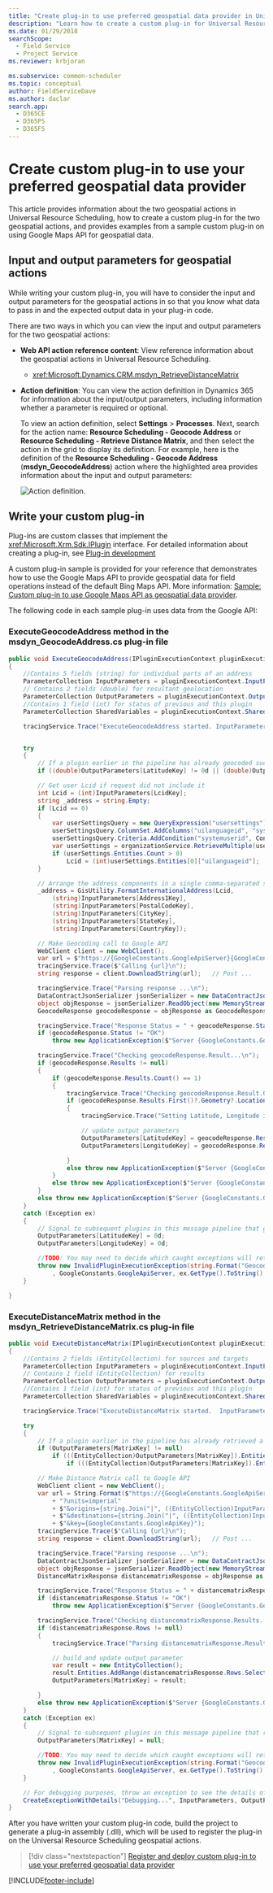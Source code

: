 ```yaml
---
title: "Create plug-in to use preferred geospatial data provider in Universal Resource Scheduling"
description: "Learn how to create a custom plug-in for Universal Resource Scheduling in order to use the geospatial data provider of your choice instead of Bing Maps."
ms.date: 01/29/2018
searchScope: 
  - Field Service
  - Project Service
ms.reviewer: krbjoran

ms.subservice: common-scheduler
ms.topic: conceptual
author: FieldServiceDave
ms.author: daclar
search.app: 
  - D365CE
  - D365PS
  - D365FS
---
```

# Create custom plug-in to use your preferred geospatial data provider

This article provides information about the two geospatial actions in Universal Resource Scheduling, how to create a custom plug-in for the two geospatial actions, and provides examples from a sample custom plug-in on using Google Maps API for geospatial data.

## Input and output parameters for geospatial actions

While writing your custom plug-in, you will have to consider the input and output parameters for the geospatial actions in so that you know what data to pass in and the expected output data in your plug-in code. 

There are two ways in which you can view the input and output parameters for the two geospatial actions:

- **Web API action reference content**: View reference information about the geospatial actions in Universal Resource Scheduling.
    - <xref:Microsoft.Dynamics.CRM.msdyn_RetrieveDistanceMatrix>
- **Action definition**: You can view the action definition in Dynamics 365 for information about the input/output parameters, including information whether a parameter is required or optional.
 
    To view an action definition, select **Settings** > **Processes**. Next, search for the action name: **Resource Scheduling - Geocode Address** or **Resource Scheduling - Retrieve Distance Matrix**, and then select the action in the grid to display its definition. For example, here is the definition of the **Resource Scheduling - Geocode Address** (**msdyn_GeocodeAddress**) action where the highlighted area provides information about the input and output parameters:

    ![Action definition.](../media/FS-ActionDefinition.png)

## Write your custom plug-in

Plug-ins are custom classes that implement the <xref:Microsoft.Xrm.Sdk.IPlugin> interface. For detailed information about creating a plug-in, see [Plug-in development](../../customerengagement/on-premises/developer/plugin-development.md)

A custom plug-in sample is provided for your reference that demonstrates how to use the Google Maps API to provide geospatial data for field operations instead of the default Bing Maps API. More information: [Sample: Custom plug-in to use Google Maps API as geospatial data provider](sample-custom-plugin-google-geospatial-data-provider.md).

The following code in each sample plug-in uses data from the Google API:

### ExecuteGeocodeAddress method in the msdyn_GeocodeAddress.cs plug-in file

```csharp
public void ExecuteGeocodeAddress(IPluginExecutionContext pluginExecutionContext, IOrganizationService organizationService, ITracingService tracingService)
{
    //Contains 5 fields (string) for individual parts of an address
    ParameterCollection InputParameters = pluginExecutionContext.InputParameters;
    // Contains 2 fields (double) for resultant geolocation
    ParameterCollection OutputParameters = pluginExecutionContext.OutputParameters;
    //Contains 1 field (int) for status of previous and this plugin
    ParameterCollection SharedVariables = pluginExecutionContext.SharedVariables;

    tracingService.Trace("ExecuteGeocodeAddress started. InputParameters = {0}, OutputParameters = {1}", InputParameters.Count().ToString(), OutputParameters.Count().ToString());


    try
    {
        // If a plugin earlier in the pipeline has already geocoded successfully, quit 
        if ((double)OutputParameters[LatitudeKey] != 0d || (double)OutputParameters[LongitudeKey] != 0d) return;

        // Get user Lcid if request did not include it
        int Lcid = (int)InputParameters[LcidKey];
        string _address = string.Empty;
        if (Lcid == 0)
        {
            var userSettingsQuery = new QueryExpression("usersettings");
            userSettingsQuery.ColumnSet.AddColumns("uilanguageid", "systemuserid");
            userSettingsQuery.Criteria.AddCondition("systemuserid", ConditionOperator.Equal, pluginExecutionContext.InitiatingUserId);
            var userSettings = organizationService.RetrieveMultiple(userSettingsQuery);
            if (userSettings.Entities.Count > 0)
                Lcid = (int)userSettings.Entities[0]["uilanguageid"];
        }

        // Arrange the address components in a single comma-separated string, according to LCID
        _address = GisUtility.FormatInternationalAddress(Lcid,
            (string)InputParameters[Address1Key],
            (string)InputParameters[PostalCodeKey],
            (string)InputParameters[CityKey],
            (string)InputParameters[StateKey],
            (string)InputParameters[CountryKey]);

        // Make Geocoding call to Google API
        WebClient client = new WebClient();
        var url = $"https://{GoogleConstants.GoogleApiServer}{GoogleConstants.GoogleGeocodePath}/json?address={_address}&key={GoogleConstants.GoogleApiKey}";
        tracingService.Trace($"Calling {url}\n");
        string response = client.DownloadString(url);   // Post ...

        tracingService.Trace("Parsing response ...\n");
        DataContractJsonSerializer jsonSerializer = new DataContractJsonSerializer(typeof(GeocodeResponse));    // Deserialize response json
        object objResponse = jsonSerializer.ReadObject(new MemoryStream(Encoding.UTF8.GetBytes(response)));     // Get response as an object
        GeocodeResponse geocodeResponse = objResponse as GeocodeResponse;       // Unbox into our data contracted class for response

        tracingService.Trace("Response Status = " + geocodeResponse.Status + "\n");
        if (geocodeResponse.Status != "OK")
            throw new ApplicationException($"Server {GoogleConstants.GoogleApiServer} application error (Status {geocodeResponse.Status}).");

        tracingService.Trace("Checking geocodeResponse.Result...\n");
        if (geocodeResponse.Results != null)
        {
            if (geocodeResponse.Results.Count() == 1)
            {
                tracingService.Trace("Checking geocodeResponse.Result.Geometry.Location...\n");
                if (geocodeResponse.Results.First()?.Geometry?.Location != null)
                {
                    tracingService.Trace("Setting Latitude, Longitude in OutputParameters...\n");

                    // update output parameters
                    OutputParameters[LatitudeKey] = geocodeResponse.Results.First().Geometry.Location.Lat;
                    OutputParameters[LongitudeKey] = geocodeResponse.Results.First().Geometry.Location.Lng;

                }
                else throw new ApplicationException($"Server {GoogleConstants.GoogleApiServer} application error (missing Results[0].Geometry.Location)");
            }
            else throw new ApplicationException($"Server {GoogleConstants.GoogleApiServer} application error (more than 1 result returned)");
        }
        else throw new ApplicationException($"Server {GoogleConstants.GoogleApiServer} application error (missing Results)");
    }
    catch (Exception ex)
    {
        // Signal to subsequent plugins in this message pipeline that geocoding failed here.
        OutputParameters[LatitudeKey] = 0d;
        OutputParameters[LongitudeKey] = 0d;

        //TODO: You may need to decide which caught exceptions will rethrow and which ones will simply signal geocoding did not complete.
        throw new InvalidPluginExecutionException(string.Format("Geocoding failed at {0} with exception -- {1}: {2}"
            , GoogleConstants.GoogleApiServer, ex.GetType().ToString(), ex.Message), ex);
    }

}
```

### ExecuteDistanceMatrix method in the msdyn_RetrieveDistanceMatrix.cs plug-in file

```csharp
public void ExecuteDistanceMatrix(IPluginExecutionContext pluginExecutionContext, IOrganizationService organizationService, ITracingService tracingService)
{
    //Contains 2 fields (EntityCollection) for sources and targets
    ParameterCollection InputParameters = pluginExecutionContext.InputParameters;
    // Contains 1 field (EntityCollection) for results
    ParameterCollection OutputParameters = pluginExecutionContext.OutputParameters;
    //Contains 1 field (int) for status of previous and this plugin
    ParameterCollection SharedVariables = pluginExecutionContext.SharedVariables;

    tracingService.Trace("ExecuteDistanceMatrix started.  InputParameters = {0},OutputParameters = {1}", InputParameters.Count().ToString(), OutputParameters.Count().ToString());

    try
    {
        // If a plugin earlier in the pipeline has already retrieved a distance matrix successfully, quit 
        if (OutputParameters[MatrixKey] != null)
            if (((EntityCollection)OutputParameters[MatrixKey]).Entities != null)
                if (((EntityCollection)OutputParameters[MatrixKey]).Entities.Count > 0) return;

        // Make Distance Matrix call to Google API
        WebClient client = new WebClient();
        var url = String.Format($"https://{GoogleConstants.GoogleApiServer}{GoogleConstants.GoogleDistanceMatrixPath}/json"
            + "?units=imperial"
            + $"&origins={string.Join("|", ((EntityCollection)InputParameters[SourcesKey]).Entities.Select(e => e.GetAttributeValue<double?>("latitude") + "," + e.GetAttributeValue<double?>("longitude")))}"
            + $"&destinations={string.Join("|", ((EntityCollection)InputParameters[TargetsKey]).Entities.Select(e => e.GetAttributeValue<double?>("latitude") + "," + e.GetAttributeValue<double?>("longitude")))}"
            + $"&key={GoogleConstants.GoogleApiKey}");
        tracingService.Trace($"Calling {url}\n");
        string response = client.DownloadString(url);   // Post ...

        tracingService.Trace("Parsing response ...\n");
        DataContractJsonSerializer jsonSerializer = new DataContractJsonSerializer(typeof(DistanceMatrixResponse));    // Deserialize response json
        object objResponse = jsonSerializer.ReadObject(new MemoryStream(Encoding.UTF8.GetBytes(response)));     // Get response as an object
        DistanceMatrixResponse distancematrixResponse = objResponse as DistanceMatrixResponse;       // Unbox as our data contracted class for response

        tracingService.Trace("Response Status = " + distancematrixResponse.Status + "\n");
        if (distancematrixResponse.Status != "OK")
            throw new ApplicationException($"Server {GoogleConstants.GoogleApiServer} application error (Status={distancematrixResponse.Status}). {distancematrixResponse.ErrorMessage}");

        tracingService.Trace("Checking distancematrixResponse.Results...\n");
        if (distancematrixResponse.Rows != null)
        {
            tracingService.Trace("Parsing distancematrixResponse.Results.Elements...\n");

            // build and update output parameter
            var result = new EntityCollection();
            result.Entities.AddRange(distancematrixResponse.Rows.Select(r => ToEntity(r.Columns.Select(c => ToEntity(c.Status, c.Duration, c.Distance)).ToArray())));
            OutputParameters[MatrixKey] = result;

        }
        else throw new ApplicationException($"Server {GoogleConstants.GoogleApiServer} application error (missing Rows)");
    }
    catch (Exception ex)
    {
        // Signal to subsequent plugins in this message pipeline that retrieval of distance matrix failed here.
        OutputParameters[MatrixKey] = null;

        //TODO: You may need to decide which caught exceptions will rethrow and which ones will simply signal geocoding did not complete.
        throw new InvalidPluginExecutionException(string.Format("Geocoding failed at {0} with exception -- {1}: {2}"
            , GoogleConstants.GoogleApiServer, ex.GetType().ToString(), ex.Message), ex);
    }

    // For debugging purposes, throw an exception to see the details of the parameters
    CreateExceptionWithDetails("Debugging...", InputParameters, OutputParameters, SharedVariables);
}
```

After you have written your custom plug-in code, build the project to generate a plug-in assembly (.dll), which will be used to register the plug-in on the Universal Resource Scheduling geospatial actions.

> [!div class="nextstepaction"]
> [Register and deploy custom plug-in to use your preferred geospatial data provider](register-deploy-custom-plugin-preferred-geospatial-data-provider.md)
    


[!INCLUDE[footer-include](../../includes/footer-banner.md)]
